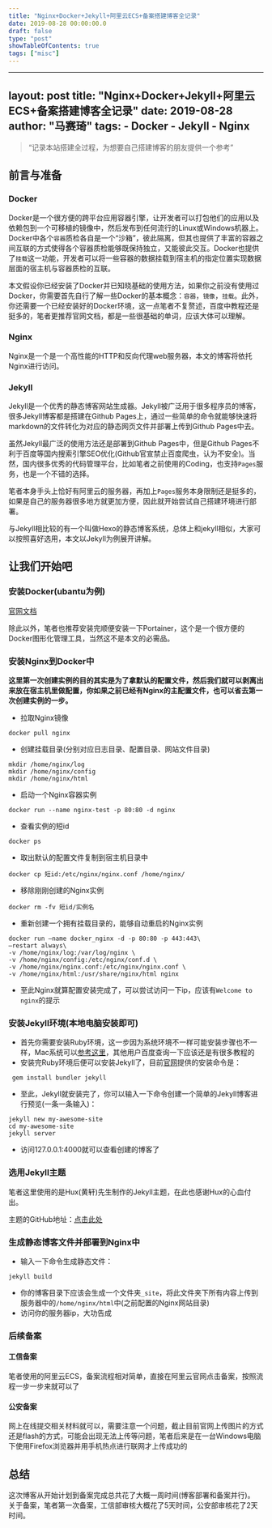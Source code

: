 ```yaml
---
title: "Nginx+Docker+Jekyll+阿里云ECS+备案搭建博客全记录"
date: 2019-08-28 00:00:00.0
draft: false
type: "post"
showTableOfContents: true
tags: ["misc"]
---
```


---
layout:     post
title:      "Nginx+Docker+Jekyll+阿里云ECS+备案搭建博客全记录"
date:       2019-08-28
author:     "马赛琦"
tags:
    - Docker
    - Jekyll
    - Nginx
---

> “记录本站搭建全过程，为想要自己搭建博客的朋友提供一个参考”

## 前言与准备

### Docker

Docker是一个很方便的跨平台应用容器引擎，让开发者可以打包他们的应用以及依赖包到一个可移植的镜像中，然后发布到任何流行的Linux或Windows机器上。Docker中各个`容器`质检各自是一个“沙箱”，彼此隔离，但其也提供了丰富的容器之间互联的方式使得各个容器质检能够既保持独立，又能彼此交互。Docker也提供了`挂载`这一功能，开发者可以将一些容器的数据挂载到宿主机的指定位置实现数据层面的宿主机与容器质检的互联。

本文假设你已经安装了Docker并已知晓基础的使用方法，如果你之前没有使用过Docker，你需要首先自行了解一些Docker的基本概念：`容器`，`镜像`，`挂载`。此外，你还需要一个已经安装好的Docker环境，这一点笔者不复赘述，百度中教程还是挺多的，笔者更推荐官网文档，都是一些很基础的单词，应该大体可以理解。

### Nginx

Nginx是一个是一个高性能的HTTP和反向代理web服务器，本文的博客将依托Nginx进行访问。

### Jekyll

Jekyll是一个优秀的静态博客网站生成器。Jekyll被广泛用于很多程序员的博客，很多Jekyll博客都是搭建在Github Pages上，通过一些简单的命令就能够快速将markdown的文件转化为对应的静态网页文件并部署上传到Github Pages中去。

虽然Jekyll最广泛的使用方法还是部署到Github Pages中，但是Github Pages不利于百度等国内搜索引擎SEO优化(Github官宣禁止百度爬虫，认为不安全)。当然，国内很多优秀的代码管理平台，比如笔者之前使用的Coding，也支持`Pages`服务，也是一个不错的选择。

笔者本身手头上恰好有阿里云的服务器，再加上`Pages`服务本身限制还是挺多的，如果是自己的服务器很多地方就更加方便，因此就开始尝试自己搭建环境进行部署。

与Jekyll相比较的有一个叫做Hexo的静态博客系统，总体上和jekyll相似，大家可以按照喜好选用，本文以Jekyll为例展开讲解。

## 让我们开始吧

### 安装Docker(ubantu为例)

[官网文档](https://docs.docker.com/install/linux/docker-ce/ubuntu/)

除此以外，笔者也推荐安装完顺便安装一下Portainer，这个是一个很方便的Docker图形化管理工具，当然这不是本文的必需品。

### 安装Nginx到Docker中  

**这里第一次创建实例的目的其实是为了拿默认的配置文件，然后我们就可以剥离出来放在宿主机里做配置，你如果之前已经有Nginx的主配置文件，也可以省去第一次创建实例的一步。**

- 拉取Nginx镜像
````
docker pull nginx
````

- 创建挂载目录(分别对应日志目录、配置目录、网站文件目录)
````
mkdir /home/nginx/log
mkdir /home/nginx/config
mkdir /home/nginx/html
````

- 启动一个Nginx容器实例
````
docker run --name nginx-test -p 80:80 -d nginx
````

- 查看实例的短id
````
docker ps
````

- 取出默认的配置文件复制到宿主机目录中
````
docker cp 短id:/etc/nginx/nginx.conf /home/nginx/
````

- 移除刚刚创建的Nginx实例
````
docker rm -fv 短id/实例名
````

- 重新创建一个拥有挂载目录的，能够自动重启的Nginx实例
````
docker run —name docker_nginx -d -p 80:80 -p 443:443\
—restart always\
-v /home/nginx/log:/var/log/nginx \
-v /home/nginx/config:/etc/nginx/conf.d \
-v /home/nginx/nginx.conf:/etc/nginx/nginx.conf \
-v /home/nginx/html:/usr/share/nginx/html nginx
````

- 至此Nginx就算配置安装完成了，可以尝试访问一下ip，应该有`Welcome to nginx`的提示

### 安装Jekyll环境(本地电脑安装即可)

- 首先你需要安装Ruby环境，这一步因为系统环境不一样可能安装步骤也不一样，Mac系统可以[参考这里](https://www.jianshu.com/p/c073e6fc01f5)，其他用户百度查询一下应该还是有很多教程的
- 安装完Ruby环境后便可以安装Jekyll了，目前[官网](https://jekyllrb.com/)提供的安装命令是：
````
 gem install bundler jekyll
````

- 至此，Jekyll就安装完了，你可以输入一下命令创建一个简单的Jekyll博客进行预览(一条一条输入)：
````
jekyll new my-awesome-site
cd my-awesome-site
jekyll server
````

- 访问127.0.0.1:4000就可以查看创建的博客了

### 选用Jekyll主题

笔者这里使用的是Hux(黄轩)先生制作的Jekyll主题，在此也感谢Hux的心血付出。

主题的GitHub地址：[点击此处](https://github.com/Huxpro/huxpro.github.io)

### 生成静态博客文件并部署到Nginx中

- 输入一下命令生成静态文件：
````
jekyll build
````

- 你的博客目录下应该会生成一个文件夹`_site`，将此文件夹下所有内容上传到服务器中的`/home/nginx/html`中(之前配置的Nginx网站目录)
- 访问你的服务器ip，大功告成

### 后续备案

#### 工信备案
笔者使用的阿里云ECS，备案流程相对简单，直接在阿里云官网点击备案，按照流程一步一步来就可以了

#### 公安备案

网上在线提交相关材料就可以，需要注意一个问题，截止目前官网上传图片的方式还是flash的方式，可能会出现无法上传等问题，笔者后来是在一台Windows电脑下使用Firefox浏览器并用手机热点进行联网才上传成功的

## 总结

这次博客从开始计划到备案完成总共花了大概一周时间(博客部署和备案并行)。
关于备案，笔者第一次备案，工信部审核大概花了5天时间，公安部审核花了2天时间。